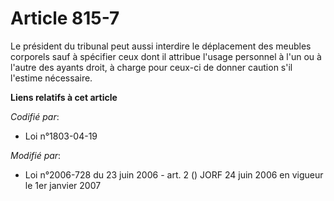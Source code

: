 # Article 815-7

Le président du tribunal peut aussi interdire le déplacement des meubles corporels sauf à spécifier ceux dont il attribue
l'usage personnel à l'un ou à l'autre des ayants droit, à charge pour ceux-ci de donner caution s'il l'estime nécessaire.

**Liens relatifs à cet article**

_Codifié par_:

  - Loi n°1803-04-19

_Modifié par_:

  - Loi n°2006-728 du 23 juin 2006 - art. 2 () JORF 24 juin 2006 en vigueur le 1er janvier 2007
